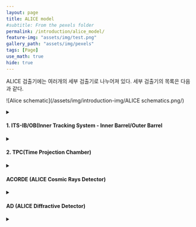 ```yaml
---
layout: page
title: ALICE model
#subtitle: From the pexels folder
permalink: /introduction/alice_model/
feature-img: "assets/img/test.png"
gallery_path: "assets/img/pexels"
tags: [Page]
use_math: true
hide: true
---
```


ALICE 검출기에는 여러개의 세부 검출기로 나누어져 있다. 세부 검출기의 목록은 다음과 같다.

![Alice schematic](/assets/img/introduction-img/ALICE schematics.png/)

<details markdown="1">
<summary><h4>1. ITS-IB/OB(Inner Tracking System - Inner Barrel/Outer Barrel</h4></summary>

LHC에서 양성자나 납 등을 충돌시키게 되면 엄청나게 많은 입자들이 쏟아져 나온다. 
특히 ALICE 실험팀의 관심대상인 납-납 충돌의 경우에는 충돌 지점에 쿼크-글루온 플라즈마(QGP, Quark-Gluon Plasma)가 만들어진다. 
이 쿼크-글루온 플라즈마를 직접 연구할 수 있으면 좋겠지만, 아쉽게도 이 플라즈마 상태는 오래 지속되지 못하고 흩어지게 된다. 
이 때 입자들은 서로 붕괴하고 결합되고를 반복한다. 
최종적으로 우리가 관측할 수 있는 것은 가벼운 입자들이다. 
우리는 이 가벼운 입자들의 궤도를 역추적하여 충돌 초기 상태, 즉 쿼크-글루온 플라즈마에 대한 연구를 진행한다.

충돌 이후 발생한 입자들이 사방으로 퍼져서 제일 처음 만나는 검출기가 바로 ITS이다. 
ITS는 충돌 지점과 가장 가깝기 때문에 공간 해상도와 시간 해상도가 가장 좋아야 한다. 
그리고 충돌 시 발생하는 방사선량이 엄청나기 때문에 방사선 내구도도 좋아야 하며, 입자가 간섭없이 다른 검출기에 도착해야 하므로 물질량(material budget)도 좋아야 한다. 

![ITS](/assets/img/introduction-img/ITS.jpg/){: width="500%"}

이러한 조건을 만족하기 위해서 ITS는 실리콘 반도체로 만들어졌다. 
ITS를 위해 개발한 픽셀 검출기를 ALPIDE라고 한다. 
AlPIDE는 공법의 발전으로 픽셀 크기를 줄여서 공간 해상도를 내부 배럴은 5마이크로미터 외부 배열은 10마이크로미터까지 낮췄으며, MAPS(Monolithic Active Pixel Sensor) 기술을 도입하여 읽어 내는 시간을 줄여 시간 해상도를 높였다. 
그리고 실리콘의 경우 다른 물질에 비해 방사선 내구도도 총이온화 방사선량의 경우 내부 배럴은 2.7Mrad, 외부 배럴은 100krad까지 벼티고  비이온화 에너지 손실은 내부 배럴 $1.7\times 10^{13} 1 MeV n_{eq} /cm^2$이고 외부 배럴은 $3\times 10^{10} 1 MeV n_{eq} /cm^2$로 충분하다. 
물질량의 경우도 내부 배럴의 경우 0.3, 외부 배럴의 경우 1.0이다. 

ALPIDE는 가로 15 밀리미터 세로 30 밀리미터의 직사각형 형태이고, 두께의 경우 내부 배럴의 경우 50마이크로미터, 외부 배럴의 경우 100마이크로미터이다. 
픽셀 하나는 가로 26.88 마이크로미터 세로 29.24 마이크로미터이다. 
검출 효율도 99%로 뛰어난 성능을 가지고 있다.

![MAPS](/assets/img/introduction-img/maps.png/){: width="500%"}

ALPIDE는 MAPS 기술이 도입되었다. 
MAPS의 구조에서 가장 큰 특징은 MOS-FET 트랜지스터가 픽셀 내부에 들어있는 것이다.
간단히 작동원리를 알아보자.
전하를 가진 입자나 빛이 ALPIDE의 공핍영역(epitaxial layer)를 통과하면서 주위 실리콘을 자극시켜 전자와 양공을 만들어낸다.
이렇게 만들어진 전자는 무작위 운동을 하다가 다이오드 근처에 도달하면 전기장에 의해 다이오드로 수집된다.
다이오드에 충분히 많은 전자가 쌓이게 되면 픽셀이 점화된다.
이렇게 점화된 픽셀 정보를 바탕으로 입자가 ALPIDE의 어느 위치를 지나갔는 지 알 수 있다.

ITS는 내부 배럴의 경우 ALPIDE 3겹으로 배치되었고 외부 배럴은 4겹으로 총 7겹의 ALPIDE로 이루어져 있다.
개별 ALPIDE에 입자가 지나간 위치 정보를 종합하여 ITS에서 입자의 궤적을 추적한다.
입자의 궤적은 $\chi^2$ 방식으로 계산한다.
$chi^2$ 방식이란, 가상의 직선을 끄은 뒤 개별 점으로부터 이 직선까지의 거리를 계산한다.
그리고 이 직선까지 거리의 합이 최소가 될 때까지 직선을 새로 그리는 방식이다.

입자가 ITS를 모두 통과한 다음 도달하는 곳은 TPC 검출기이다.

</details>

<details markdown="1">
<summary><h4>2. TPC(Time Projection Chamber)</h4></summary>
ITS 검출기는 입자의 궤도 정보를 제공하지만 각 입자가 어떤 입자인지 알려주지 않는다.
그래서 TPC에서는 ITS에서 얻은 궤도 정보를 바탕으로 입자의 궤도를 더 정밀하게 분석하고 입자의 전하값에 대한 정보를 제공한다.

TPC는 그 크기가 90미터제곱에 이르는 실린더 형태이다.
그리고 내부는 가스로 가득차있으며 두 구역으로 분리되어 있다.
챔버 축의 정가운데에 수직으로 서있는 전극판이 두 구역을 분리한다.
이 전극을 통해서 TPC내부에 z축 방향으로 일정한 전기장을 제공한다.
TPC의 양 끝에 있는 판들은 18개의 구역으로 나뉠 수 있으며, 각각은 한 개의 IROC(Inner ReadOut Chamber)와 한 개의 OROC(Outer ReadOut Chamber)를 담당한다.

전기 전하를 가진 입자가 가스로 가득 차있는 TPC를 지나가게 되면 입자가 주변 가스를 이온화시킨다.
이 때 나온 자유전자들이 전기장에 의해 TPC 끝으로 이동한다.


</details>








<details markdown="1">
<summary><h4>ACORDE (ALICE Cosmic Rays Detector)</h4></summary>

우리가 지금 이 글을 보고 있는 동안에도 하늘에서는 무수히 많은 입자들이 우리를 향해 쏟아지고 있다.
이러한 입자들을 우주선(Cosmic ray)이라고 부른다. 
우주선은 보통 태양계 밖에서 오는 1차 우주선과 1차 우주선에 의해서 지구에서 생성된 2차 우주선으로 나눈다.
1차 우주선의 89% 정도는 양성자이고 알파선이 약 10% 그리고 더 무거운 이온들이 1%정도를 이루고 있다.
이러한 1차 우주선들이 지구의 상층부에서 다른 입자들과 상호작용을 하며 주로 파이온들을 만들어 낸다.
전하를 띄고 있는 파이온은 재빠르게 붕괴되면서 뮤온을 방출한다.
뮤온은 다른 입자들과 상호작용하지 않고 대기를 침투해서 지표면에 도달한다.
이 뮤온들은 대략 우리 머리정도 사이즈 부피를 1초 당 한 개씩 지나간다.

이러한 1차 우주선들의 에너지는 작은 입자 가속기에서 만들어낼 수 있는 1GeV 정도에서 LHC에서 가속할 수 있는 것과 비교가 안되는 1억 TeV까지 굉장히 광범위하다.
에너지가 상당한 1차 우주선들은 어마어마한 뮤온을 만들어내고 어마어마한 뮤온들은 우리의 ALICE 검출기를 시시때때로 습격한다.
이러한 뮤온들은 실재로 ALICE 검출기에서 검출이 되므로 보다 정확한 실험을 위해서는 이러한 우주선들을 걸러줘야 한다.

ACORDE는 ALICE 검출기의 위에 설치되어 있다.
60개의 섬광기가 자석 둘레 위 쪽 3개의 면에 나뉘어서 분배되어 있다. 
ACORDE는 광도가 매우 높아서 많은 뮤온이 덥치더라도 이러한 우주적 사건들을 기록할 수 있다.

</details>
<details markdown="1">
<summary><h4>AD (ALICE Diffractive Detector)</h4></summary>

양자색역학(QCD, Quantum Chromo Dynamics)에서 강한 상호작용은 글루온이 색전하를 옮기는 것으로 설명된다.
그런데 글루온들은 결합해서 서로 색적으로 중성인 상태를 더 선호하여 글루온으로 이루어진 중성물체 포메론(Pomeron)을 만든다.
몇몇 경우 이 포메론이 고에너지 양성자 충돌에서 교환이 되며 신속도 분포에 틈을 만들어 낸다.
이처럼 색교환이 일어나면 비회절 충돌, 색교환이 일어나지 않으면 단일회절 상호작용이라고 한다.
단일 회절 과정에서 충돌하는 양성자는 아주 조금 꺾이게 되고 원래 궤적에 가깝게 계속 가게 된다. 

양자색역학에서 포메론과 같은 무색 물체들은 아직 이해하지 못하고 있다. 
이처럼 색교환이 일어나지 않는 단일회절케이스를 분석하면 무색 물체들을 이해하는 데 도움이 된다고 판단된다.
그래서 단일 회절 과정에서 충돌한 양성자를 분석하기 위해 각 빔의 진행 경로에 가깝게 검출기를 설치하였다.
이 검출기를 AD(ALICE Diffractive Detector)라고 한다.

AD는 섬광 플라스틱으로 만들어진 디텍터이다.
ALICE 실험팀에서는 AD를 두 개 설치했는 데, 한 개는 C 구역(CMS 쪽)에 충돌지점과 20m 떨어져 있고 다른 한 개는 A 구역(ATLAS 쪽)에 충돌지점과 18m 떨어져있다.
A 구역에 있는 AD는 $4.8 < \eta < 6.3$ 범위를 관측할 수 있고 C 구역에 있는 검출기는 $-7.0 < \eta < -4.9$ 범위를 관측할 수 있다.

각각의 AD 검출기는 8개의 섬광 플라스틱 세포로 구성되어 있고 각각의 세포는  $22 cm \times 22 cm$ 넓이에 두께가 $2.5cm$이고, 두 겹으로 이루어져 있다.
그리고 세로로 WLS 막대가 있어서 수집된 빛들을 광섬유로 전송시켜 준다.
이 빛들은 전기 펄스로 변환된 뒤 연구에 사용된다.

</details>



<details markdown="1">
<summary><h4></h4></summary>



</details>
